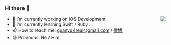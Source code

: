 ### Hi there 👋

<!--
**wgy6055/wgy6055** is a ✨ _special_ ✨ repository because its `README.md` (this file) appears on your GitHub profile.

Here are some ideas to get you started:

- 🔭 I’m currently working on ...
- 🌱 I’m currently learning ...
- 👯 I’m looking to collaborate on ...
- 🤔 I’m looking for help with ...
- 💬 Ask me about ...
- 📫 How to reach me: ...
- 😄 Pronouns: ...
- ⚡ Fun fact: ...
-->

<img align="right" src="https://github-readme-stats.vercel.app/api/top-langs/?username=wgy6055&layout=compact&bg_color=00000000&hide_border=true&text_color=718096&hide_title=true" />

- 🔭  I’m currently working on iOS Development
- 🌱  I’m currently learning Swift / Ruby ...
- 📫  How to reach me: [guanyu4real@gmail.com](mailto:guanyu4real@gmail.com "guanyu4real@gmail.com") / [微博](http://weibo.com/131471169)
- 😄  Pronouns: He / Him

